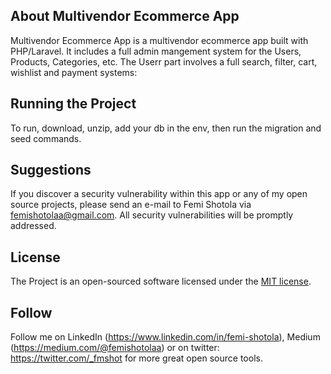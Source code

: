 ## About Multivendor Ecommerce App
Multivendor Ecommerce App is a multivendor ecommerce app built with PHP/Laravel. It includes a full admin mangement system for the Users, Products, Categories, etc. The Userr part involves a full search, filter, cart, wishlist and payment systems:

## Running the Project
 To run, download, unzip, add your db in the env, then run the migration and seed commands.
 
## Suggestions

If you discover a security vulnerability within this app or any of my open source projects, please send an e-mail to Femi Shotola via [femishotolaa@gmail.com](mailto:femishotolaa@gmail.com). All security vulnerabilities will be promptly addressed.

## License

The Project is an open-sourced software licensed under the [MIT license](https://opensource.org/licenses/MIT).

## Follow

Follow me on LinkedIn (https://www.linkedin.com/in/femi-shotola), Medium (https://medium.com/@femishotolaa) or on twitter: https://twitter.com/_fmshot for more great open source tools.
